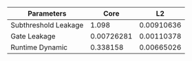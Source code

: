 | Parameters | Core | L2 |
| --- | --- | --- |
| Subthreshold Leakage | 1.098 | 0.00910636 |
| Gate Leakage | 0.00726281 | 0.00110378 |
| Runtime Dynamic | 0.338158 | 0.00665026 |
